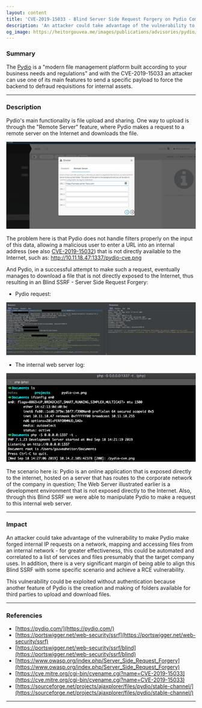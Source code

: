 ```yaml
---
layout: content
title: 'CVE-2019-15033 - Blind Server Side Request Forgery on Pydio Community' 
description: 'An attacker could take advantage of the vulnerability to make Pydio make forged internal IP requests on a network'
og_image: https://heitorgouvea.me/images/publications/advisories/pydio/pydio-ssrf-request.png
---
```


### Summary

The [Pydio](https://pydio.com/) is a "modern file management platform built according to your business needs and regulations" and with the CVE-2019-15033 an attacker can use one of its main features to send a specific payload to force the backend to defraud requisitions for internal assets.

---

### Description

Pydio's main functionality is file upload and sharing. One way to upload is through the "Remote Server" feature, where Pydio makes a request to a remote server on the Internet and downloads the file.

![Pydio Upload File Form](/images/publications/advisories/pydio/pydio-upload-file-form.png)

The problem here is that Pydio does not handle filters properly on the input of this data, allowing a malicious user to enter a URL into an internal address (see also [CVE-2019-15032](/2019/09/17/CVE-2019-15032)) that is not directly available to the Internet, such as: http://10.11.18.47:1337/pydio-cve.png

And Pydio, in a successful attempt to make such a request, eventually manages to download a file that is not directly exposed to the Internet, thus resulting in an Blind SSRF - Server Side Request Forgery:

- Pydio request:

![Pydio SSRF Request](/images/publications/advisories/pydio/pydio-ssrf-request.png)

- The internal web server log:

![Pydio SSRF PoC](/images/publications/advisories/pydio/pydio-ssrf-poc.png)

The scenario here is: Pydio is an online application that is exposed directly to the internet, hosted on a server that has routes to the corporate network of the company in question; The Web Server illustrated earlier is a development environment that is not exposed directly to the Internet. Also, through this Blind SSRF we were able to manipulate Pydio to make a request to this internal web server.

---

### Impact

An attacker could take advantage of the vulnerability to make Pydio make forged internal IP requests on a network, mapping and accessing files from an internal network - for greater effectiveness, this could be automated and correlated to a list of services and files presumably that the target company uses. In addition, there is a very significant margin of being able to align this Blind SSRF with some specific scenario and achieve a RCE vulnerability.

This vulnerability could be exploited without authentication because another feature of Pydio is the creation and making of folders available for third parties to upload and download files.

---

### Referencies

- [https://pydio.com/](https://pydio.com/)
- [https://portswigger.net/web-security/ssrf](https://portswigger.net/web-security/ssrf)
- [https://portswigger.net/web-security/ssrf/blind](https://portswigger.net/web-security/ssrf/blind)
- [https://www.owasp.org/index.php/Server_Side_Request_Forgery](https://www.owasp.org/index.php/Server_Side_Request_Forgery)
- [https://cve.mitre.org/cgi-bin/cvename.cgi?name=CVE-2019-15033](https://cve.mitre.org/cgi-bin/cvename.cgi?name=CVE-2019-15033)
- [https://sourceforge.net/projects/ajaxplorer/files/pydio/stable-channel/](https://sourceforge.net/projects/ajaxplorer/files/pydio/stable-channel/)

---